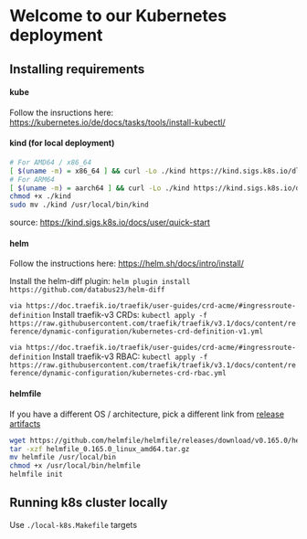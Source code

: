 # Welcome to our Kubernetes deployment

## Installing requirements

#### kube

Follow the insructions here: https://kubernetes.io/de/docs/tasks/tools/install-kubectl/

#### kind (for local deployment)

```bash
# For AMD64 / x86_64
[ $(uname -m) = x86_64 ] && curl -Lo ./kind https://kind.sigs.k8s.io/dl/v0.23.0/kind-linux-amd64
# For ARM64
[ $(uname -m) = aarch64 ] && curl -Lo ./kind https://kind.sigs.k8s.io/dl/v0.23.0/kind-linux-arm64
chmod +x ./kind
sudo mv ./kind /usr/local/bin/kind
```

source: https://kind.sigs.k8s.io/docs/user/quick-start

#### helm

Follow the instructions here: https://helm.sh/docs/intro/install/

Install the helm-diff plugin: `helm plugin install https://github.com/databus23/helm-diff`

`via https://doc.traefik.io/traefik/user-guides/crd-acme/#ingressroute-definition`
Install traefik-v3 CRDs: `kubectl apply -f https://raw.githubusercontent.com/traefik/traefik/v3.1/docs/content/reference/dynamic-configuration/kubernetes-crd-definition-v1.yml`

`via https://doc.traefik.io/traefik/user-guides/crd-acme/#ingressroute-definition`
Install traefik-v3 RBAC: `kubectl apply -f https://raw.githubusercontent.com/traefik/traefik/v3.1/docs/content/reference/dynamic-configuration/kubernetes-crd-rbac.yml`

#### helmfile

If you have a different OS / architecture, pick a different link from [release artifacts](https://github.com/helmfile/helmfile/releases)

```bash
wget https://github.com/helmfile/helmfile/releases/download/v0.165.0/helmfile_0.165.0_linux_amd64.tar.gz
tar -xzf helmfile_0.165.0_linux_amd64.tar.gz
mv helmfile /usr/local/bin
chmod +x /usr/local/bin/helmfile
helmfile init
```

## Running k8s cluster locally

Use `./local-k8s.Makefile` targets
